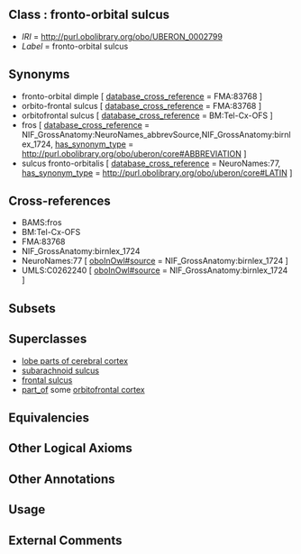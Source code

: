 
## Class : fronto-orbital sulcus

 * *IRI* = http://purl.obolibrary.org/obo/UBERON_0002799
 * *Label* = fronto-orbital sulcus

## Synonyms

 * fronto-orbital dimple [ [database_cross_reference](../../ef/oboInOwl#hasDbXref.md) = FMA:83768 ]
 * orbito-frontal sulcus [ [database_cross_reference](../../ef/oboInOwl#hasDbXref.md) = FMA:83768 ]
 * orbitofrontal sulcus [ [database_cross_reference](../../ef/oboInOwl#hasDbXref.md) = BM:Tel-Cx-OFS ]
 * fros [ [database_cross_reference](../../ef/oboInOwl#hasDbXref.md) = NIF_GrossAnatomy:NeuroNames_abbrevSource,NIF_GrossAnatomy:birnlex_1724, [has_synonym_type](../../pe/oboInOwl#hasSynonymType.md) = http://purl.obolibrary.org/obo/uberon/core#ABBREVIATION ]
 * sulcus fronto-orbitalis [ [database_cross_reference](../../ef/oboInOwl#hasDbXref.md) = NeuroNames:77, [has_synonym_type](../../pe/oboInOwl#hasSynonymType.md) = http://purl.obolibrary.org/obo/uberon/core#LATIN ]

## Cross-references

 * BAMS:fros
 * BM:Tel-Cx-OFS
 * FMA:83768
 * NIF_GrossAnatomy:birnlex_1724
 * NeuroNames:77 [ [oboInOwl#source](../../ce/oboInOwl#source.md) = NIF_GrossAnatomy:birnlex_1724 ]
 * UMLS:C0262240 [ [oboInOwl#source](../../ce/oboInOwl#source.md) = NIF_GrossAnatomy:birnlex_1724 ]

## Subsets


## Superclasses

 * [lobe parts of cerebral cortex](../../UBERON/22/UBERON_0003022.md)
 * [subarachnoid sulcus](../../UBERON/34/UBERON_0008334.md)
 * [frontal sulcus](../../UBERON/39/UBERON_0014639.md)
 * [part_of](../../BFO/50/BFO_0000050.md) some [orbitofrontal cortex](../../UBERON/67/UBERON_0004167.md)

## Equivalencies


## Other Logical Axioms


## Other Annotations


## Usage


## External Comments

